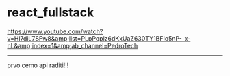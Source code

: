 # react_fullstack
https://www.youtube.com/watch?v=Hl7diL7SFw8&amp;list=PLpPqplz6dKxUaZ630TY1BFIo5nP-_x-nL&amp;index=1&amp;ab_channel=PedroTech

**********************************************
prvo cemo api raditi!!!